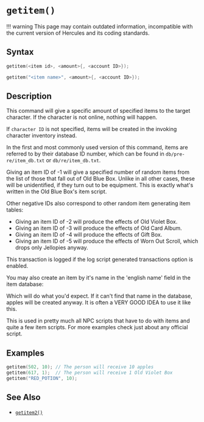 # `getitem()`

!!! warning
	This page may contain outdated information, incompatible with the current version of Hercules and its coding standards.

## Syntax

```c
getitem(<item id>, <amount>{, <account ID>});
```

```c
getitem("<item name>", <amount>{, <account ID>});
```

## Description

This command will give a specific amount of specified items to the target character. If the character is not online, nothing will happen.

If `character ID` is not specified, items will be created in the invoking character inventory instead.

In the first and most commonly used version of this command, items are referred to by their database ID number, which can be found in `db/pre-re/item_db.txt` or `db/re/item_db.txt`.

Giving an item ID of -1 will give a specified number of random items from the list of those that fall out of Old Blue Box. Unlike in all other cases, these will be unidentified, if they turn out to be equipment. This is exactly what's written in the Old Blue Box's item script.

Other negative IDs also correspond to other random item generating item tables:

- Giving an item ID of -2 will produce the effects of Old Violet Box.
- Giving an item ID of -3 will produce the effects of Old Card Album.
- Giving an item ID of -4 will produce the effects of Gift Box.
- Giving an item ID of -5 will produce the effects of Worn Out Scroll, which drops only Jellopies anyway.

This transaction is logged if the log script generated transactions option is enabled.

You may also create an item by it's name in the 'english name' field in the item database:

Which will do what you'd expect. If it can't find that name in the database, apples will be created anyway. It is often a VERY GOOD IDEA to use it like this.

This is used in pretty much all NPC scripts that have to do with items and quite a few item scripts. For more examples check just about any official script.

## Examples

```c
getitem(502, 10); // The person will receive 10 apples
getitem(617, 1);  // The person will receive 1 Old Violet Box
getitem("RED_POTION", 10);
```

## See Also

- [`getitem2()`](getitem2.md)
